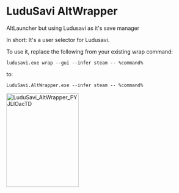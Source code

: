 # LuduSavi AltWrapper

AltLauncher but using Ludusavi as it's save manager

In short: It's a user selector for Ludusavi.

To use it, replace the following from your existing wrap command:

`ludusavi.exe wrap --gui --infer steam -- %command%`

to:

`LuduSavi.AltWrapper.exe --infer steam -- %command%`

<img width="189" height="246" alt="LuduSavi_AltWrapper_PYJLIOacTD" src="https://github.com/user-attachments/assets/9c00697c-b01d-472a-93f7-34b89fcf1cdc" />
